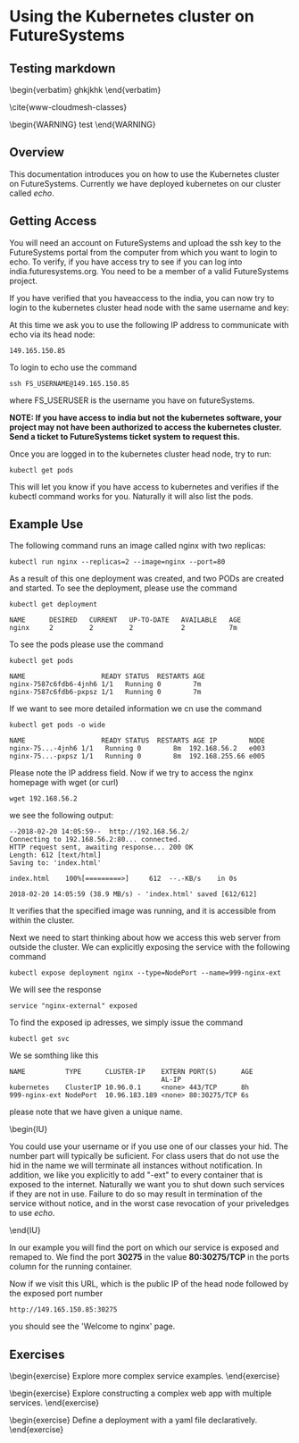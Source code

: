 # Using the Kubernetes cluster on FutureSystems

## Testing markdown

\begin{verbatim}
ghkjkhk
\end{verbatim}

\cite{www-cloudmesh-classes}

\begin{WARNING}
test
\end{WARNING}

## Overview

This documentation introduces you on how to use the Kubernetes cluster
on FutureSystems.  Currently we have deployed kubernetes on our
cluster called *echo*.


## Getting Access

You will need an account on FutureSystems and upload the ssh key to
the FutureSystems portal from the computer from which you want to
login to echo. To verify, if you have access try to see if you can log
into india.futuresystems.org. You need to be a member of a valid
FutureSystems project.

If you have verified that you haveaccess to the india, you can now try
to login to the kubernetes cluster head node with the same username
and key:

At this time we ask you to use the following IP address to communicate
with echo via its head node:

    149.165.150.85

To login to echo use the command

    ssh FS_USERNAME@149.165.150.85

where FS_USERUSER is the username you have on futureSystems.

**NOTE: If you have access to india but not the kubernetes software, your 
project may not have been authorized to access the kubernetes cluster.
Send a ticket to FutureSystems ticket system to request this.**

Once you are logged in to the kubernetes cluster head node, try to run:

    kubectl get pods

This will let you know if you have access to kubernetes and verifies
if the kubectl command works for you. Naturally it will also list the pods.

## Example Use

The following command runs an image called nginx with two replicas:

    kubectl run nginx --replicas=2 --image=nginx --port=80

As a result of this one deployment was created, and two PODs are
created and started. To see the deployment, please use the command


    kubectl get deployment

```
NAME      DESIRED   CURRENT   UP-TO-DATE   AVAILABLE   AGE
nginx     2         2         2            2           7m
```

To see the pods please use the command

    kubectl get pods

```
NAME                   READY STATUS  RESTARTS AGE
nginx-7587c6fdb6-4jnh6 1/1   Running 0        7m
nginx-7587c6fdb6-pxpsz 1/1   Running 0        7m
```

If we want to see more detailed information we cn use the command

    kubectl get pods -o wide

```
NAME                   READY STATUS  RESTARTS AGE IP        NODE
nginx-75...-4jnh6 1/1   Running 0        8m  192.168.56.2   e003
nginx-75...-pxpsz 1/1   Running 0        8m  192.168.255.66 e005
```

Please note the IP address field. Now if we try to access the nginx
homepage with wget (or curl)


    wget 192.168.56.2

we see the following output:


    --2018-02-20 14:05:59--  http://192.168.56.2/
    Connecting to 192.168.56.2:80... connected.
    HTTP request sent, awaiting response... 200 OK
    Length: 612 [text/html]
    Saving to: 'index.html'
    
    index.html    100%[=========>]     612  --.-KB/s    in 0s
    
    2018-02-20 14:05:59 (38.9 MB/s) - 'index.html' saved [612/612]


It verifies that the specified image was running, and it is accessible
from within the cluster.

Next we need to start thinking about how we
access this web server from outside the cluster. We can explicitly
exposing the service with the following command

    kubectl expose deployment nginx --type=NodePort --name=999-nginx-ext

We will see the response

    service "nginx-external" exposed

To find the exposed ip adresses, we simply issue the command
    
    kubectl get svc

We se somthing like this

    NAME          TYPE      CLUSTER-IP    EXTERN PORT(S)      AGE
                                          AL-IP
    kubernetes    ClusterIP 10.96.0.1     <none> 443/TCP      8h
    999-nginx-ext NodePort  10.96.183.189 <none> 80:30275/TCP 6s

please note that we have given a unique name.

\begin{IU}

You could use your username or if you use one of our classes your
hid. The number part will typically be suficient.  For class users
that do not use the hid in the name we will terminate all instances
without notification. In addition, we like you explicitly to add
"-ext" to every container that is exposed to the internet. Naturally
we want you to shut down such services if they are not in use. Failure
to do so may result in termination of the service without notice, and
in the worst case revocation of your priveledges to use *echo*.

\end{IU}

In our example you will find the port on which our service is exposed
and remaped to. We find the port **30275** in the value
**80:30275/TCP** in the ports column for the running container.

Now if we visit this URL, which is the public IP of the head node
followed by the exposed port number

    http://149.165.150.85:30275

you should see the 'Welcome to nginx' page.

## Exercises

\begin{exercise}
Explore more complex service examples.
\end{exercise}

\begin{exercise}
Explore constructing a complex web app with multiple services.
\end{exercise}

\begin{exercise}
Define a deployment with a yaml file declaratively.
\end{exercise}

